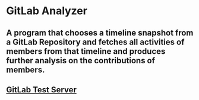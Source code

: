 # GitLab Analyzer
  
  
## A program that chooses a timeline snapshot from a GitLab Repository and fetches all activities of members from that timeline and produces further analysis on the contributions of members.
  
## **[GitLab Test Server](https://cmpt373-1211-10.cmpt.sfu.ca/)**